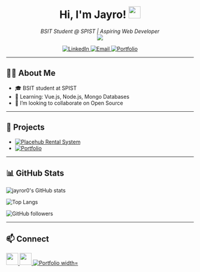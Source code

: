 <h1 align="center">
  Hi, I'm Jayro! <img src="https://media.giphy.com/media/hvRJCLFzcasrR4ia7z/giphy.gif" width="32">
</h1>

<p align="center">
  <em>BSIT Student @ SPIST | Aspiring Web Developer</em>
  <br>
  <img src="https://img.shields.io/badge/Coffee-Fueled-%2332a852?style=flat-square&logo=buy-me-a-coffee&logoColor=white">
</p>

<p align="center">
  <a href="https://www.linkedin.com/in/jayro-gomba-8a7056365/" target="_blank">
    <img src="https://img.shields.io/badge/LinkedIn-0A66C2?style=flat-square&logo=linkedin&logoColor=white" alt="LinkedIn"/>
  </a>
  <a href="mailto:jysngoomba.rbn@gmail.com" target="_blank">
    <img src="https://img.shields.io/badge/Email-D14836?style=flat-square&logo=gmail&logoColor=white" alt="Email"/>
  </a>
  <a href="https://portfolio-brown-tau-59.vercel.app/" target="_blank">
    <img src="https://img.shields.io/badge/Portfolio-222?style=flat-square&logoColor=white" alt="Portfolio"/>
  </a>
</p>

---

## 👨‍💻 About Me

- 🎓 BSIT student at SPIST
- 🌱 Learning: Vue.js, Node.js, Mongo Databases
- 🤝 I’m looking to collaborate on Open Source

---

## 🚀 Projects

- <a href="https://placehub.bsit3a2025.com/" target="_blank"><img src="https://img.shields.io/badge/Placehub%20Rental%20System-222?style=flat-square&logo=vercel&logoColor=white" alt="Placehub Rental System"/></a>
- <a href="https://portfolio-brown-tau-59.vercel.app/" target="_blank"><img src="https://img.shields.io/badge/Portfolio-222?style=flat-square&logo=folder&logoColor=white" alt="Portfolio"/></a>

---

## 📊 GitHub Stats

![jayror0's GitHub stats](https://github-readme-stats.vercel.app/api?username=jayror0&show_icons=true&theme=vue-dark)

![Top Langs](https://github-readme-stats.vercel.app/api/top-langs/?username=jayror0&layout=compact&theme=vue-dark)

![GitHub followers](https://img.shields.io/github/followers/jayror0?label=Follow&style=social)

---

## 📫 Connect

<p>
  <a href="https://www.linkedin.com/in/jayro-gomba-8a7056365/" target="_blank">
    <img src="https://cdn.jsdelivr.net/gh/devicons/devicon/icons/linkedin/linkedin-original.svg" width="32"/>
  </a>
  <a href="mailto:jysngoomba.rbn@gmail.com" target="_blank">
    <img src="https://cdn.jsdelivr.net/gh/devicons/devicon/icons/google/google-original.svg" width="32"/>
  </a>
  <a href="https://portfolio-brown-tau-59.vercel.app/" target="_blank">
    <img src="https://img.shields.io/badge/Portfolio-222?style=flat-square&logo=folder&logoColor=white" alt="Portfolio width="32"/>
  </a>
</p>
